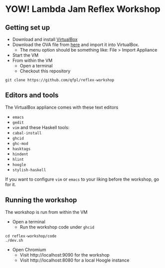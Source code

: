 # YOW! Lambda Jam Reflex Workshop

## Getting set up

- Download and install [VirtualBox](https://www.virtualbox.org/wiki/Downloads)
- Download the OVA file from [here](https://hydra.qfpl.io/job/reflex-workshop/reflex-workshop/reflex-workshop-vm/latest/download/1) and import it into VirtualBox.
  - The menu option should be something like: File > Import Appliance
- Start the VM
- From within the VM
  - Open a terminal
  - Checkout this repository

```
git clone https://github.com/qfpl/reflex-workshop
```

## Editors and tools

The VirtualBox appliance comes with these text editors
  - `emacs`
  - `gedit` 
  - `vim`
and these Haskell tools:
  - `cabal-install`
  - `ghcid`
  - `ghc-mod`
  - `hasktags`
  - `hindent`
  - `hlint`
  - `hoogle`
  - `stylish-haskell`

If you want to configure `vim` or `emacs` to your liking before the workshop, go for it.

## Running the workshop 

The workshop is run from within the VM

- Open a terminal
  - Run the workshop code under `ghcid`

```
cd reflex-workshop/code
./dev.sh
```

- Open Chromium 
  - Visit http://localhost:9090 for the workshop
  - Visit http://localhost:8080 for a local Hoogle instance

